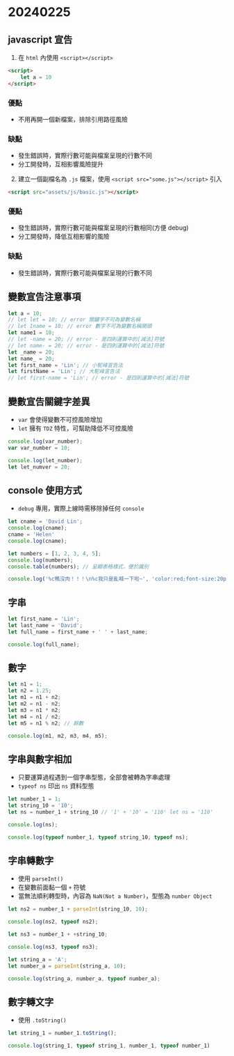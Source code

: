 # 20240225

## javascript 宣告

1. 在 `html` 內使用 `<script></script>`

```html
<script>
    let a = 10
</script>
```

### 優點

- 不用再開一個新檔案，排除引用路徑風險

### 缺點

- 發生錯誤時，實際行數可能與檔案呈現的行數不同
- 分工開發時，互相影響風險提升

2. 建立一個副檔名為 `.js` 檔案，使用 `<script src="some.js"></script>` 引入

```html
<script src="assets/js/basic.js"></script>
```

### 優點

- 發生錯誤時，實際行數可能與檔案呈現的行數相同(方便 debug)
- 分工開發時，降低互相影響的風險

### 缺點

- 發生錯誤時，實際行數可能與檔案呈現的行數不同

## 變數宣告注意事項

```js
let a = 10;
// let let = 10; // error 關鍵字不可為變數名稱
// let 1name = 10; // error 數字不可為變數名稱開頭
let name1 = 10;
// let -name = 20; // error - 是四則運算中的[減法]符號
// let name- = 20; // error - 是四則運算中的[減法]符號
let _name = 20;
let name_ = 20;
let first_name = 'Lin'; // 小駝峰宣告法
let firstName = 'Lin'; // 大駝峰宣告法
// let first-name = 'Lin'; // error - 是四則運算中的[減法]符號
```

## 變數宣告關鍵字差異

- `var` 會使得變數不可控風險增加
- `let` 擁有 `TDZ` 特性，可幫助降低不可控風險

```js
console.log(var_number);
var var_number = 10;

console.log(let_number);
let let_numver = 20;
```

## console 使用方式

- `debug` 專用，實際上線時需移除掉任何 `console`

```js
let cname = 'David Lin';
console.log(cname);
cname = 'Helen'
console.log(cname);

let numbers = [1, 2, 3, 4, 5];
console.log(numbers);
console.table(numbers); // 呈顯表格樣式，便於識別

console.log('%c鴨沒肉！！！\n%c我只是亂喊一下啦~', 'color:red;font-size:20px;', 'color:#dedede') // 可變顏色
```

## 字串

```js
let first_name = 'Lin';
let last_name = 'David';
let full_name = first_name + ' ' + last_name;

console.log(full_name);
```

## 數字

```js
let n1 = 1;
let n2 = 1.25;
let m1 = n1 + n2;
let m2 = n1 - n2;
let m3 = n1 * n2;
let m4 = n1 / n2;
let m5 = n1 % n2; // 餘數

console.log(m1, m2, m3, m4, m5);
```

## 字串與數字相加

- 只要運算過程遇到一個字串型態，全部會被轉為字串處理
- `typeof ns` 印出 `ns` 資料型態

```js
let number_1 = 1;
let string_10 = '10';
let ns = number_1 + string_10 // '1' + '10' = '110' let ns = '110'

console.log(ns);

console.log(typeof number_1, typeof string_10, typeof ns);
```

## 字串轉數字

- 使用 `parseInt()`
- 在變數前面黏一個 `+` 符號
- 當無法順利轉型時，內容為 `NaN(Not a Number)`，型態為 `number Object`

```js
let ns2 = number_1 + parseInt(string_10, 10);

console.log(ns2, typeof ns2);

let ns3 = number_1 + +string_10;

console.log(ns3, typeof ns3);

let string_a = 'A';
let number_a = parseInt(string_a, 10);

console.log(string_a, number_a, typeof number_a);
```

## 數字轉文字

- 使用 `.toString()`

```js
let string_1 = number_1.toString();

console.log(string_1, typeof string_1, number_1, typeof number_1)
```